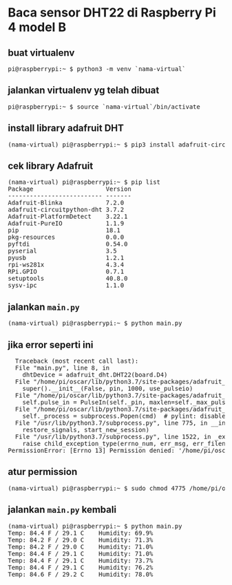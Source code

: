 # Baca sensor DHT22 di Raspberry Pi 4 model B

## buat virtualenv
<pre>
pi@raspberrypi:~ $ python3 -m venv `nama-virtual`
</pre>

## jalankan virtualenv yg telah dibuat
<pre>
pi@raspberrypi:~ $ source `nama-virtual`/bin/activate
</pre>
  
## install library adafruit DHT
<pre>
(nama-virtual) pi@raspberrypi:~ $ pip3 install adafruit-circuitpython-dht
</pre>

## cek library Adafruit
<pre>
(nama-virtual) pi@raspberrypi:~ $ pip list
Package                    Version
-------------------------- -------
Adafruit-Blinka            7.2.0  
adafruit-circuitpython-dht 3.7.2  
Adafruit-PlatformDetect    3.22.1 
Adafruit-PureIO            1.1.9  
pip                        18.1   
pkg-resources              0.0.0  
pyftdi                     0.54.0 
pyserial                   3.5    
pyusb                      1.2.1  
rpi-ws281x                 4.3.4  
RPi.GPIO                   0.7.1  
setuptools                 40.8.0 
sysv-ipc                   1.1.0  
</pre>

## jalankan `main.py`
<pre>
(nama-virtual) pi@raspberrypi:~ $ python main.py 
</pre>

## jika error seperti ini
<pre>
  Traceback (most recent call last):
  File "main.py", line 8, in <module>
    dhtDevice = adafruit_dht.DHT22(board.D4)
  File "/home/pi/oscar/lib/python3.7/site-packages/adafruit_dht.py", line 305, in __init__
    super().__init__(False, pin, 1000, use_pulseio)
  File "/home/pi/oscar/lib/python3.7/site-packages/adafruit_dht.py", line 86, in __init__
    self.pulse_in = PulseIn(self._pin, maxlen=self._max_pulses, idle_state=True)
  File "/home/pi/oscar/lib/python3.7/site-packages/adafruit_blinka/microcontroller/bcm283x/pulseio/PulseIn.py", line 77, in __init__
    self._process = subprocess.Popen(cmd)  # pylint: disable=consider-using-with
  File "/usr/lib/python3.7/subprocess.py", line 775, in __init__
    restore_signals, start_new_session)
  File "/usr/lib/python3.7/subprocess.py", line 1522, in _execute_child
    raise child_exception_type(errno_num, err_msg, err_filename)
PermissionError: [Errno 13] Permission denied: '/home/pi/oscar/lib/python3.7/site-packages/adafruit_blinka/microcontroller/bcm283x/pulseio/libgpiod_pulsein'
</pre>

## atur permission
<pre>
(nama-virtual) pi@raspberrypi:~ $ sudo chmod 4775 /home/pi/oscar/lib/python3.7/site-packages/adafruit_blinka/microcontroller/bcm283x/pulseio/libgpiod_pulsein
</pre>

## jalankan `main.py` kembali
<pre>
(nama-virtual) pi@raspberrypi:~ $ python main.py 
Temp: 84.4 F / 29.1 C    Humidity: 69.9% 
Temp: 84.2 F / 29.0 C    Humidity: 71.3% 
Temp: 84.2 F / 29.0 C    Humidity: 71.0% 
Temp: 84.4 F / 29.1 C    Humidity: 71.0% 
Temp: 84.4 F / 29.1 C    Humidity: 73.7% 
Temp: 84.4 F / 29.1 C    Humidity: 76.2% 
Temp: 84.6 F / 29.2 C    Humidity: 78.0% 
</pre>
